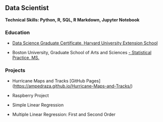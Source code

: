 ## Data Scientist

**Technical Skills: Python, R, SQL, R Markdown, Jupyter Notebook**

### Education
+  <u>Data Science Graduate Certificate, Harvard University Extension School</u>
    
+ Boston University, Graduate School of Arts and Sciences
<u> - Statistical Practice, MS.</u>


### Projects

  + Hurricane Maps and Tracks
  [GitHub Pages] (https://ampedraza.github.io/Hurricane-Maps-and-Tracks/)

  + Raspberry Project
  + Simple Linear Regression
  + Multiple Linear Regression: First and Second Order


